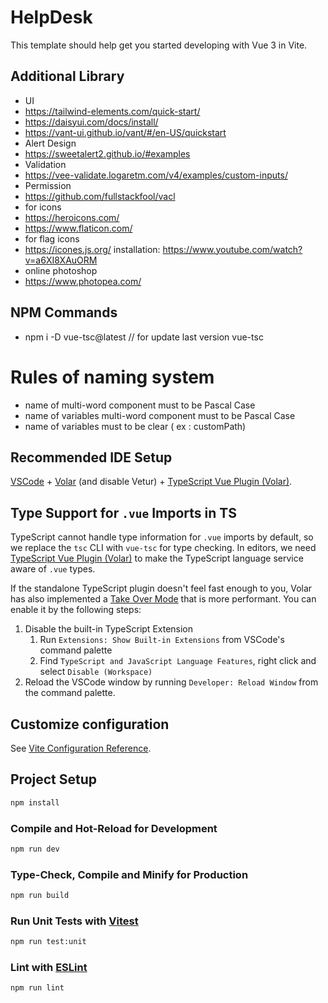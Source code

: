 # HelpDesk

This template should help get you started developing with Vue 3 in Vite.

## Additional Library

- UI
- <https://tailwind-elements.com/quick-start/>
- <https://daisyui.com/docs/install/>
- <https://vant-ui.github.io/vant/#/en-US/quickstart>
- Alert Design
- <https://sweetalert2.github.io/#examples>
- Validation
- <https://vee-validate.logaretm.com/v4/examples/custom-inputs/>
- Permission
- <https://github.com/fullstackfool/vacl>
- for icons
- <https://heroicons.com/>
- <https://www.flaticon.com/>
- for flag icons
- <https://icones.js.org/> installation: <https://www.youtube.com/watch?v=a6XI8XAuORM>
- online photoshop
- <https://www.photopea.com/>

## NPM Commands

- npm i -D vue-tsc@latest  // for update last version vue-tsc

# Rules of naming system

- name of multi-word component must to be Pascal Case
- name of variables multi-word component must to be Pascal Case
- name of variables must to be clear ( ex : customPath)

## Recommended IDE Setup

[VSCode](https://code.visualstudio.com/) + [Volar](https://marketplace.visualstudio.com/items?itemName=Vue.volar) (and disable Vetur) + [TypeScript Vue Plugin (Volar)](https://marketplace.visualstudio.com/items?itemName=Vue.vscode-typescript-vue-plugin).

## Type Support for `.vue` Imports in TS

TypeScript cannot handle type information for `.vue` imports by default, so we replace the `tsc` CLI with `vue-tsc` for type checking. In editors, we need [TypeScript Vue Plugin (Volar)](https://marketplace.visualstudio.com/items?itemName=Vue.vscode-typescript-vue-plugin) to make the TypeScript language service aware of `.vue` types.

If the standalone TypeScript plugin doesn't feel fast enough to you, Volar has also implemented a [Take Over Mode](https://github.com/johnsoncodehk/volar/discussions/471#discussioncomment-1361669) that is more performant. You can enable it by the following steps:

1. Disable the built-in TypeScript Extension
    1) Run `Extensions: Show Built-in Extensions` from VSCode's command palette
    2) Find `TypeScript and JavaScript Language Features`, right click and select `Disable (Workspace)`
2. Reload the VSCode window by running `Developer: Reload Window` from the command palette.

## Customize configuration

See [Vite Configuration Reference](https://vitejs.dev/config/).

## Project Setup

```sh
npm install
```

### Compile and Hot-Reload for Development

```sh
npm run dev
```

### Type-Check, Compile and Minify for Production

```sh
npm run build
```

### Run Unit Tests with [Vitest](https://vitest.dev/)

```sh
npm run test:unit
```

### Lint with [ESLint](https://eslint.org/)

```sh
npm run lint
```
